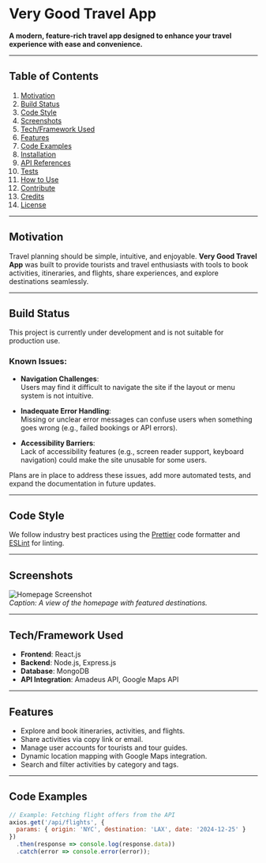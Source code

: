# Very Good Travel App

**A modern, feature-rich travel app designed to enhance your travel experience with ease and convenience.**

---

## Table of Contents

1. [Motivation](#motivation)  
2. [Build Status](#build-status)  
3. [Code Style](#code-style)  
4. [Screenshots](#screenshots)  
5. [Tech/Framework Used](#techframework-used)  
6. [Features](#features)  
7. [Code Examples](#code-examples)  
8. [Installation](#installation)  
9. [API References](#api-references)  
10. [Tests](#tests)  
11. [How to Use](#how-to-use)  
12. [Contribute](#contribute)  
13. [Credits](#credits)  
14. [License](#license)  

---

## Motivation

Travel planning should be simple, intuitive, and enjoyable. **Very Good Travel App** was built to provide tourists and travel enthusiasts with tools to book activities, itineraries, and flights, share experiences, and explore destinations seamlessly.

---

## Build Status

This project is currently under development and is not suitable for production use.  

### Known Issues:
- **Navigation Challenges**:  
  Users may find it difficult to navigate the site if the layout or menu system is not intuitive.  

- **Inadequate Error Handling**:  
  Missing or unclear error messages can confuse users when something goes wrong (e.g., failed bookings or API errors).  

- **Accessibility Barriers**:  
  Lack of accessibility features (e.g., screen reader support, keyboard navigation) could make the site unusable for some users.  

Plans are in place to address these issues, add more automated tests, and expand the documentation in future updates.


---

## Code Style

We follow industry best practices using the [Prettier](https://prettier.io/) code formatter and [ESLint](https://eslint.org/) for linting.

---

## Screenshots

![Homepage Screenshot](screenshots/homepage.png)  
*Caption: A view of the homepage with featured destinations.*  

---

## Tech/Framework Used

- **Frontend**: React.js  
- **Backend**: Node.js, Express.js  
- **Database**: MongoDB  
- **API Integration**: Amadeus API, Google Maps API  

---

## Features

- Explore and book itineraries, activities, and flights.  
- Share activities via copy link or email.  
- Manage user accounts for tourists and tour guides.  
- Dynamic location mapping with Google Maps integration.  
- Search and filter activities by category and tags.  

---

## Code Examples

```javascript
// Example: Fetching flight offers from the API
axios.get('/api/flights', {
  params: { origin: 'NYC', destination: 'LAX', date: '2024-12-25' }
})
  .then(response => console.log(response.data))
  .catch(error => console.error(error));
